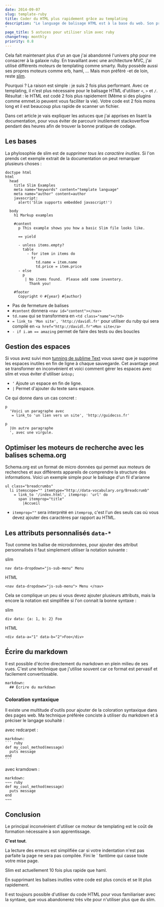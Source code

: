 ```yaml
---
date: 2014-09-07
slug: template-ruby
title: Coder du HTML plus rapidement grâce au templating
description: "Le language de balisage HTML est à la base du web. Son principal problème est -selon moi, sa lenteur d'écriture.
"
page_title: 5 astuces pour utiliser slim avec ruby
changefreq: monthly
priority: 0.8
---
```



Cela fait maintenant plus d'un an que j'ai abandonné l'univers php pour me consacrer à la galaxie ruby. En travaillant avec une architecture MVC, j'ai utilisé différents moteurs de templating comme smarty.
Ruby possède aussi ses propres moteurs comme erb, haml, ... Mais mon préféré -et de loin, reste [slim](slim-lang.com/).

Pourquoi ? La raison est simple : je suis 2 fois plus performant. Avec ce templating, il n'est plus nécessaire pour le balisage HTML d'utiliser `<`, `>` et `/`. Résultat : le HTML est codé 2 fois plus rapidement (Même si des plugins comme emmet.io peuvent vous faciliter la vie). Votre code est 2 fois moins long et il est beaucoup plus rapide de scanner un fichier.

Dans cet article je vais expliquer les astuces que j'ai apprises en lisant la documentation, pour vous éviter de parcourir inutilement stackoverflow pendant des heures afin de trouver la bonne pratique de codage.

## Les bases

La phylosophie de slim est de _supprimer tous les caractère inutiles_. Si l'on prends cet exemple extrait de la documentation on peut remarquer plusieurs choses :

    doctype html
    html
      head
        title Slim Examples
        meta name="keywords" content="template language"
        meta name="author" content=author
        javascript:
          alert('Slim supports embedded javascript!')

      body
        h1 Markup examples

        #content
          p This example shows you how a basic Slim file looks like.

          == yield

          - unless items.empty?
            table
              - for item in items do
                tr
                  td.name = item.name
                  td.price = item.price
          - else
            p
             | No items found.  Please add some inventory.
               Thank you!

        #footer
          Copyright © #{year} #{author}

- Pas de fermeture de balises
- `#content` donnera `<nav id="content"></nav>`
- `td.name` qui se transformera en `<td class="name"></td>`
- `= link_to 'Mon site', 'http://davidl.fr'` pour utiliser du ruby qui sera compilé en `<a href="http://davidl.fr">Mon site</a>`
- `- if i.am == amazing` permet de faire des tests ou des boucles

## Gestion des espaces

Si vous avez suivi mon [tunning de sublime Text](http://davidl.fr/blog/) vous savez que je supprime les espaces inutiles en fin de ligne à chaque sauvegarde. Cet avantage peut se transformer en inconvénient et voici comment gérer les espaces avec slim et vous éviter d'utiliser `&nbsp;`

- `‘` Ajoute un espace en fin de ligne.
- `|` Permet d'ajouter du texte sans espace.

Ce qui donne dans un cas concret :

    p
      'Voici un paragraphe avec
       = link_to 'un lien vers un site', 'http://guidecss.fr'

    p
      |Un autre paragraphe
      ', avec une virgule.

## Optimiser les moteurs de recherche avec les balises schema.org

Schema.org est un format de micro données qui permet aux moteurs de recherches et aux différents appareils de comprendre la structure des informations. Voici un exemple simple pour le balisage d'un fil d'arianne

    ul class="breadcrumbs"
      li itemscope="" itemtype="http://data-vocabulary.org/Breadcrumb"
        = link_to '/index.html', itemprop: 'url' do
          span itemprop="title"
            |Accueil


- `itemprop=""` sera interprété en `itemprop`, c'est l'un des seuls cas où vous devez ajouter des caractères par rapport au HTML.


## Les attributs personnalisés `data-*`

Tout comme les balise de microdonnées, pour ajouter des attribut personnalisés il faut simplement utiliser la notation suivante :

slim

    nav data-dropdown="js-sub-menu" Menu

HTML

    <nav data-dropdown="js-sub-menu"> Menu </nav>

Cela se complique un peu si vous devez ajouter plusieurs attributs, mais la encore la notation est simplifiée si l'on connait la bonne syntaxe :

slim

    div data: {a: 1, b: 2} Foo

HTML

    <div data-a="1" data-b="2">Foo</div>


## Écrire du markdown

Il est possible d'écrire directement du markdown en plein milieu de ses vues. C'est une technique que j'utilise souvent car ce format est pervasif et facilement convertissable.

    markdown:
      ## Écrire du markdown

### Coloration syntaxique

Il existe une multitude d'outils pour ajouter de la coloration syntaxique dans des pages web. Ma technique préférée conciste à utiliser du markdown et à préciser le langage souhaité :

avec redcarpet :

    markdown:
    ``` ruby
    def my_cool_method(message)
      puts message
    end
    ```

avec kramdown :

    markdown:
    ~~~ ruby
    def my_cool_method(message)
      puts message
    end
    ~~~

## Conclusion

Le principal inconvénient d'utiliser ce moteur de templating est le coût de formation nécessaire à son apprentissage.

__C'est tout__.

La lecture des erreurs est simplifiée car si votre indentation n'est pas parfaite la page ne sera pas compilée. Fini le `</div> fantôme qui casse toute votre mise page.

Slim est actuellement 10 fois plus rapide que haml.

En supprimant les balises inutiles votre code est plus concis et se lit plus rapidement.

Il est toujours possible d'utiliser du code HTML pour vous familiariser avec la syntaxe, que vous abandonerez très vite pour n'utiliser plus que du slim.
